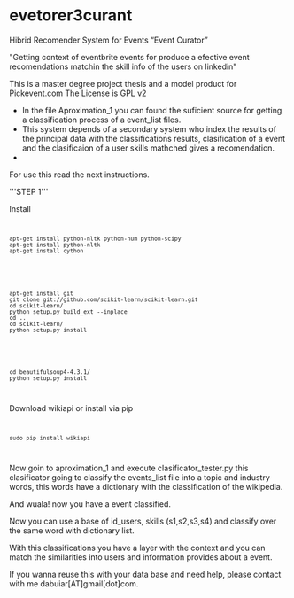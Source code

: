 evetorer3curant
===============


Hibrid Recomender System for Events   “Event Curator”

"Getting context of eventbrite events for produce a efective event recomendations matchin the skill info of the users on linkedin"


This is a master degree project thesis and a model product for Pickevent.com
The License is GPL v2



* In the file Aproximation_1 you can found the suficient source for getting a classification process of a event_list files.
* This system depends of a secondary system who index the results of the principal data with the classifications results, clasification of a event and the clasificaion of a user skills mathched gives a recomendation.
* 

For use this read the next instructions.

'''STEP 1'''

Install 
<code>

    apt-get install python-nltk python-num python-scipy
    apt-get install python-nltk 
    apt-get install cython
</code>

<code>

    apt-get install git
    git clone git://github.com/scikit-learn/scikit-learn.git
    cd scikit-learn/
    python setup.py build_ext --inplace
    cd ..
    cd scikit-learn/
    python setup.py install
</code>

<code>

    cd beautifulsoup4-4.3.1/
    python setup.py install    

</code>

Download wikiapi or install via pip
<code>  

    sudo pip install wikiapi
</code>

Now goin to aproximation_1 and execute clasificator_tester.py  this clasificator going to classify the events_list file into a topic and industry words, this words have a dictionary with the classification of the wikipedia.

And wuala! now you have a event classified.

Now you can use a base of id_users, skills (s1,s2,s3,s4) and classify over the same word with dictionary list.

With this classifications you have a layer with the context and you can match the similarities into users and information provides about a event.

If you wanna reuse this with your data base and need help, please contact with me dabuiar[AT]gmail[dot]com. 


